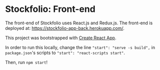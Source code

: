 # Stockfolio: Front-end

The front-end of Stockfolio uses React.js and Redux.js.
The front-end is deployed at: https://stockfolio-app-back.herokuapp.com/.

This project was bootstrapped with [Create React App](https://github.com/facebook/create-react-app).

In order to run this locally, change the line `"start": "serve -s build",` in `package.json`'s scripts to `"start": "react-scripts start"`. 

Then, run `npm start`!
